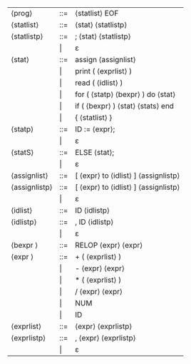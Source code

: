 ||||
|---|---|---|
|⟨prog⟩|::=|⟨statlist⟩ EOF|
|⟨statlist⟩|::=|⟨stat⟩ ⟨statlistp⟩|
|⟨statlistp⟩|::=|; ⟨stat⟩ ⟨statlistp⟩ |
||\|| ε|
|⟨stat⟩|::=|assign ⟨assignlist⟩|
||\|| print ( ⟨exprlist⟩ )|
||\|| read ( ⟨idlist⟩ )|
||\|| for ( ⟨statp⟩ ⟨bexpr⟩ ) do ⟨stat⟩|
||\|| if ( ⟨bexpr⟩ ) ⟨stat⟩ ⟨stats⟩ end|
||\|| { ⟨statlist⟩ }|
|⟨statp⟩|::=|ID := ⟨expr⟩;|
||\|| ε|
|⟨statS⟩|::=|ELSE ⟨stat⟩;|
||\|| ε|
|⟨assignlist⟩|::=|[ ⟨expr⟩ to ⟨idlist⟩ ] ⟨assignlistp⟩|
|⟨assignlistp⟩|::=|[ ⟨expr⟩ to ⟨idlist⟩ ] ⟨assignlistp⟩ |
||\|| ε|
|⟨idlist⟩|::=|ID ⟨idlistp⟩|
|⟨idlistp⟩|::=| , ID ⟨idlistp⟩ |
||\|| ε|
|⟨bexpr ⟩ |::= |RELOP ⟨expr⟩ ⟨expr⟩|
|⟨expr ⟩ |::= |+ ( ⟨exprlist⟩ ) |
||\|| - ⟨expr⟩ ⟨expr⟩|
||\|| * ( ⟨exprlist⟩ ) |
||\|| / ⟨expr⟩ ⟨expr⟩|
||\|| NUM 
||\|| ID
|⟨exprlist⟩ |::= |⟨expr⟩ ⟨exprlistp⟩|
|⟨exprlistp⟩| ::=| , ⟨expr⟩ ⟨exprlistp⟩ |
||\|| ε|